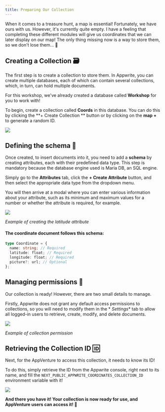 ```yaml
---
title: Preparing Our Collection
---
```


<Documentation link="https://appwrite.io/docs/products/databases/quick-start"></Documentation>

<Hero
title="Let's Prepare Our Collection 💾"
image="/assets/workshop/database/database.jpg"
description="After a bit of walking, we quickly reach a corner of the forest that's a bit more pristine; it's exactly
what we needed to start working and create our own collection! 🌳"
/>

When it comes to a treasure hunt, a map is essential! Fortunately, we have ours with us. However, it's currently quite
empty. I have a feeling that completing these different modules will give us coordinates that we can later display on
our map! The only thing missing now is a way to store them, so we don't lose them... 📍

## Creating a Collection 🗃️

The first step is to create a collection to store them.
In Appwrite, you can create multiple databases, each of which can contain several collections, which, in turn, can hold
multiple documents.

For this workshop, we've already created a database called **Workshop** for you to work with!

To begin, create a collection called **Coords** in this database. You can do this by clicking the **+ Create Collection
** button or by clicking on the **map +** to generate a random ID.

<Image src="/assets/workshop/database/collectionModal.png" imageAlt="Collection Creation Modal" withSpacing ></Image>

## Defining the schema 📄

Once created, to insert documents into it, you need to add a **schema** by creating attributes, each with their
predefined data type. This step is mandatory because the database engine used is Maria DB, an SQL engine.

Simply go to the **Attributes** tab, click the **+ Create Attribute** button, and then select the appropriate data type
from the dropdown menu.

You will then arrive at a modal where you can enter various information about your attribute, such as its minimum and
maximum values for a number or whether the attribute is required, for example.

<Image src="/assets/workshop/database/attributeModal.png" imageAlt="Attribute Creation Modal" withSpacing ></Image>

_Example of creating the latitude attribute_

#### The coordinate document follows this schema:

```ts
type Coordinate = {
  name: string; // Required
  latitude: float; // Required
  longitude: float; // Required
  picture?: url; // Optional
};
```

## Managing permissions 🔑

Our collection is ready! However, there are two small details to manage.

Firstly, Appwrite does not grant any default access permissions to collections, so you will need to modify them in the *
*Settings** tab to allow all logged-in users to retrieve, create, modify, and delete documents.

<Image src="/assets/workshop/database/permission.png" imageAlt="Collection Permission" withSpacing ></Image>

_Example of collection permission_

## Retrieving the Collection ID 🆔

Next, for the AppVenture to access this collection, it needs to know its ID!

To do this, simply retrieve the ID from the Appwrite console, right next to its name, and fill
the `NEXT_PUBLIC_APPWRITE_COORDINATES_COLLECTION_ID` environment variable with it!

<Image src="/assets/workshop/database/idCollection.png" imageAlt="Collection Identifier" withSpacing ></Image>

**And there you have it! Your collection is now ready for use, and AppVenture users can access it! 🎉**
